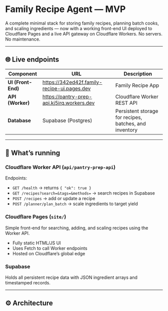 # Family Recipe Agent — MVP

A complete minimal stack for storing family recipes, planning batch cooks, and scaling ingredients — now with a working front-end UI deployed to Cloudflare Pages and a live API gateway on Cloudflare Workers. No servers. No maintenance.

---

## 🌐 Live endpoints

| Component | URL | Description |
|------------|-----|--------------|
| **UI (Front-End)** | https://342ed42f.family-recipe-ui.pages.dev | Family Recipe App |
| **API (Worker)** | https://pantry-prep-api.kj5irq.workers.dev | Cloudflare Worker REST API |
| **Database** | Supabase (Postgres) | Persistent storage for recipes, batches, and inventory |

---

## 🧩 What’s running

### Cloudflare Worker API (`api/pantry-prep-api`)
Endpoints:
- `GET /health` → returns `{ "ok": true }`
- `GET /recipes?search=&tags=&methods=` → search recipes in Supabase
- `POST /recipes` → add or update a recipe
- `POST /planner/plan_batch` → scale ingredients to target yield

### Cloudflare Pages (`site/`)
Simple front-end for searching, adding, and scaling recipes using the Worker API.  
- Fully static HTML/JS UI  
- Uses Fetch to call Worker endpoints  
- Hosted on Cloudflare’s global edge

### Supabase
Holds all persistent recipe data with JSON ingredient arrays and timestamped records.

---

## ⚙️ Architecture

